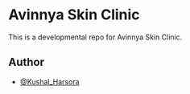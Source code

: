 # Avinnya Skin Clinic 

This is a developmental repo for Avinnya Skin Clinic. 

## Author

- [@Kushal_Harsora](https://github.com/KushalHarsora)